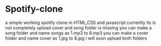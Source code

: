# Spotify-clone
a simple working spotify clone in HTML,CSS and javascript
currently its is not completely upload cover and song folder is missing 
you can make a song folder and name songs as 1.mp3 to 8.mp3
you can make a cover folder and name cover  as 1.jpg to 8.jpg
i will soon upload both folders
